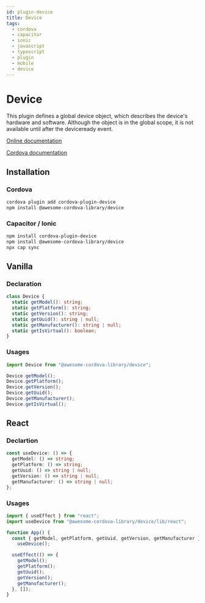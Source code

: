 ```yaml
---
id: plugin-device
title: Device
tags:
  - cordova
  - capacitor
  - ionic
  - javascript
  - typescript
  - plugin
  - mobile
  - device
---
```


# Device

This plugin defines a global device object, which describes the device's hardware and software. Although the object is in the global scope, it is not available until after the deviceready event.

[Online documentation](https://awesomecordovalibrary.com)

[Cordova documentation](https://cordova.apache.org/docs/en/11.x/reference/cordova-plugin-device/index.html#quick-example)

## Installation

### Cordova

```sh
cordova plugin add cordova-plugin-device
npm install @awesome-cordova-library/device
```

### Capacitor / Ionic

```bash
npm install cordova-plugin-device
npm install @awesome-cordova-library/device
npx cap sync
```

## Vanilla

### Declaration

```typescript
class Device {
  static getModel(): string;
  static getPlatform(): string;
  static getVersion(): string;
  static getUuid(): string | null;
  static getManufacturer(): string | null;
  static getIsVirtual(): boolean;
}
```

### Usages

```typescript
import Device from "@awesome-cordova-library/device";

Device.getModel();
Device.getPlatform();
Device.getVersion();
Device.getUuid();
Device.getManufacturer();
Device.getIsVirtual();
```

## React

### Declartion

```typescript
const useDevice: () => {
  getModel: () => string;
  getPlatform: () => string;
  getUuid: () => string | null;
  getVersion: () => string | null;
  getManufacturer: () => string | null;
};
```

### Usages

```typescript
import { useEffect } from "react";
import useDevice from "@awesome-cordova-library/device/lib/react";

function App() {
  const { getModel, getPlatform, getUuid, getVersion, getManufacturer } =
    useDevice();

  useEffect(() => {
    getModel();
    getPlatform();
    getUuid();
    getVersion();
    getManufacturer();
  }, []);
}
```
